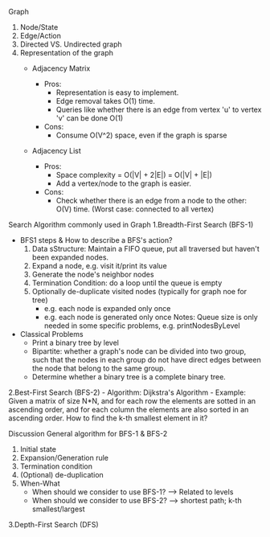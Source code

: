 Graph
1. Node/State
2. Edge/Action
3. Directed VS. Undirected graph
4. Representation of the graph
    - Adjacency Matrix
        - Pros: 
            - Representation is easy to implement.
            - Edge removal takes O(1) time.
            - Queries like whether there is an edge from vertex 'u' to vertex 'v' can be done O(1)
        - Cons:
            - Consume O(V^2) space, even if the graph is sparse

    - Adjacency List
        - Pros: 
            - Space complexity = O(|V| + 2|E|) = O(|V| + |E|)
            - Add a vertex/node to the graph is easier. 
        - Cons:
            - Check whether there is an edge from a node to the other: O(V) time. (Worst case: connected to all vertex)

Search Algorithm commonly used in Graph
1.Breadth-First Search (BFS-1)
- BFS1 steps & How to describe a BFS's action?
    1. Data sStructure: Maintain a FIFO queue, put all traversed but haven't been expanded nodes.
    2. Expand a node, e.g. visit it/print its value
    3. Generate the node's neighbor nodes
    4. Termination Condition: do a loop until the queue is empty
    5. Optionally de-duplicate visited nodes (typically for graph noe for tree)
        - e.g. each node is expanded only once
        - e.g. each node is generated only once
    Notes: Queue size is only needed in some specific problems, e.g. printNodesByLevel
- Classical Problems
    - Print a binary tree by level
    - Bipartite: whether a graph's node can be divided into two group, such that the nodes in each group do not have direct edges between the node that belong to the same group.
    - Determine whether a binary tree is a complete binary tree.

2.Best-First Search (BFS-2)
    - Algorithm: Dijkstra's Algorithm
    - Example: Given a matrix of size N*N, and for each row the elements are sotted in an ascending order, and for each column the elements are also sorted in an ascending order. How to find the k-th smallest element in it?

Discussion
General algorithm for BFS-1 & BFS-2
1. Initial state
2. Expansion/Generation rule
3. Termination condition
4. (Optional) de-duplication
5. When-What
    - When should we consider to use BFS-1? --> Related to levels
    - When should we consider to use BFS-2? --> shortest path; k-th smallest/largest

3.Depth-First Search (DFS)